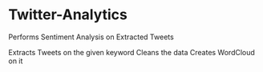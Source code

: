 # Twitter-Analytics
Performs Sentiment Analysis on Extracted Tweets

Extracts Tweets on the given keyword 
Cleans the data
Creates WordCloud on it
